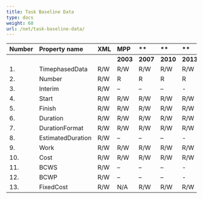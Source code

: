 ```yaml
---
title: Task Baseline Data
type: docs
weight: 60
url: /net/task-baseline-data/
---
```


|**Number** |**Property name** |**XML** |**MPP** |** |** |** |**Comments** |
| :- | :- | :- | :- | :- | :- | :- | :- |
| | | |**2003** |**2007** |**2010** |**2013** | |
|1. |TimephasedData |R/W |R/W |R/W |R/W |R/W| |
|2. |Number |R/W |R |R |R |R | |
|3. |Interim |R/W |– |– |– |- | |
|4. |Start |R/W |R/W |R/W |R/W |R/W| |
|5. |Finish |R/W |R/W |R/W |R/W |R/W| |
|6. |Duration |R/W |R/W |R/W |R/W |R/W| |
|7. |DurationFormat |R/W |R/W |R/W |R/W |R/W| |
|8. |EstimatedDuration |R/W |– |– |– |- | |
|9. |Work |R/W |R/W |R/W |R/W |R/W| |
|10. |Cost |R/W |R/W |R/W |R/W |R/W| |
|11. |BCWS |R/W |– |– |– |- | |
|12. |BCWP |R/W |– |– |– |- | |
|13. |FixedCost |R/W |N/A |R/W |R/W |R/W| |

